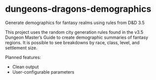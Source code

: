 # dungeons-dragons-demographics
Generate demographics for fantasy realms using rules from D&amp;D 3.5

This project uses the random city generation rules found in the v3.5 Dungeon Master’s Guide to create demographic summaries of fantasy regions. It is possible to see breakdowns by race, class, level, and settlement size. 

Planned features:
- Clean output
- User-configurable parameters
